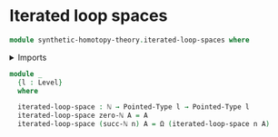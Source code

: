 # Iterated loop spaces

```agda
module synthetic-homotopy-theory.iterated-loop-spaces where
```

<details><summary>Imports</summary>

```agda
open import elementary-number-theory.natural-numbers
open import foundation.identity-types
open import foundation.universe-levels
open import structured-types.pointed-types
open import synthetic-homotopy-theory.loop-spaces
```

</details>

```agda
module _
  {l : Level}
  where

  iterated-loop-space : ℕ → Pointed-Type l → Pointed-Type l
  iterated-loop-space zero-ℕ A = A
  iterated-loop-space (succ-ℕ n) A = Ω (iterated-loop-space n A)
```
